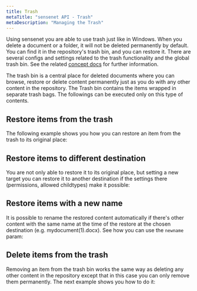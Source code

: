 ```yaml
---
title: Trash
metaTitle: "sensenet API - Trash"
metaDescription: "Managing the Trash"
---
```


Using sensenet you are able to use trash just like in Windows. When you delete a document or a folder, it will not be deleted permanently by default. You can find it in the repository's trash bin, and you can restore it. There are several configs and settings related to the trash functionality and the global trash bin. See the related [concept docs](/concepts/trash) for further information.

The trash bin is a central place for deleted documents where you can browse, restore or delete content permanently just as you do with any other content in the repository. The Trash bin contains the items wrapped in separate trash bags. The followings can be executed only on this type of contents.

## Restore items from the trash

The following example shows you how you can restore an item from the trash to its original place:

<tab category="content-management" article="trash" example="restoreFromTrash" />

## Restore items to different destination

 You are not only able to restore it to its original place, but setting a new target you can restore it to another destination if the settings there (permissions, allowed childtypes) make it possible:

<tab category="content-management" article="trash" example="restoreToAnotherDestination" />

## Restore items with a new name

It is possible to rename the restored content automatically if there's other content with the same name at the time of the restore at the chosen destination (e.g. mydocument(1).docx). See how you can use the `newname` param:

<tab category="content-management" article="trash" example="restoreWithNewName" />

## Delete items from the trash

Removing an item from the trash bin works the same way as deleting any other content in the repository except that in this case you can only remove them permanently. The next example shows you how to do it:

<tab category="content-management" article="trash" example="deleteFromTrash" />
